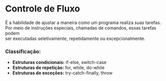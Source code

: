 # Controle de Fluxo

É a habilidade de ajustar a maneira como um programa realiza suas tarefas.<br>
Por meio de instruções especiais, chamadas de comandos, essas tarefas podem<br>
ser executadas seletivamente, repetidamente ou excepcionalmente.

### Classificação:

* **Estruturas condicionais:** if-else, switch-case&#x20;
* **Estruturas de repetição:** for, while, do-while
* **Estruturas de exceções:** try-catch-finally, throw


